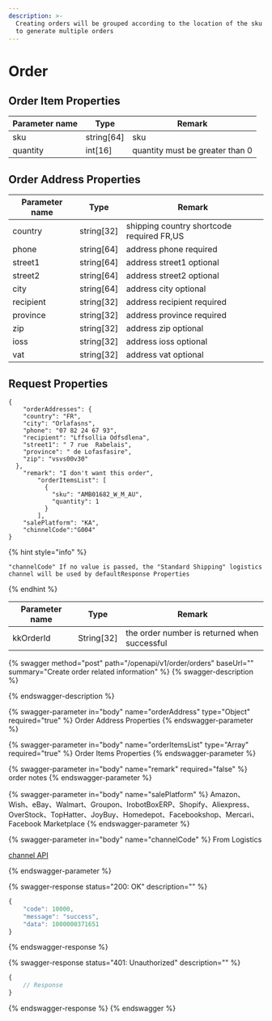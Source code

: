 ```yaml
---
description: >-
  Creating orders will be grouped according to the location of the sku warehouse
  to generate multiple orders
---
```


# Order

## Order Item  Properties <a href="#response-parameter" id="response-parameter"></a>

| Parameter name | Type        | Remark                          |
| -------------- | ----------- | ------------------------------- |
| sku            | string\[64] | sku                             |
| quantity       | int\[16]    | quantity must be greater than 0 |

## Order Address Properties <a href="#response-parameter" id="response-parameter"></a>

| Parameter name | Type        | Remark                                    |
| -------------- | ----------- | ----------------------------------------- |
| country        | string\[32] | shipping country shortcode required FR,US |
| phone          | string\[64] | address phone required                    |
| street1        | string\[64] | address street1 optional                  |
| street2        | string\[64] | address street2 optional                  |
| city           | string\[64] | address city optional                     |
| recipient      | string\[32] | address recipient required                |
| province       | string\[32] | address province required                 |
| zip            | string\[32] | address zip optional                      |
| ioss           | string\[32] | address ioss optional                     |
| vat            | string\[32] | address vat optional                      |

## Request Properties <a href="#response-parameter" id="response-parameter"></a>

```
{
    "orderAddresses": {
    "country": "FR",
    "city": "Orlafasns",
    "phone": "07 82 24 67 93",
    "recipient": "Lffsollia Odfsdlena",
    "street1": " 7 rue  Rabelais",
    "province": " de Lofasfasire",
    "zip": "vsvs00v30"
  },
    "remark": "I don't want this order",
        "orderItemsList": [
          {
            "sku": "AMB01682_W_M_AU",
            "quantity": 1
          }
        ],
    "salePlatform": "KA",
    "chinnelCode":"G004"
}
```

{% hint style="info" %}
```
"channelCode" If no value is passed, the "Standard Shipping" logistics channel will be used by defaultResponse Properties
```
{% endhint %}

| Parameter name | Type        | Remark                                       |
| -------------- | ----------- | -------------------------------------------- |
| kkOrderId      | String\[32] | the order number is returned when successful |

{% swagger method="post" path="/openapi/v1/order/orders" baseUrl="" summary="Create order related information" %}
{% swagger-description %}

{% endswagger-description %}

{% swagger-parameter in="body" name="orderAddress" type="Object" required="true" %}
Order Address Properties
{% endswagger-parameter %}

{% swagger-parameter in="body" name="orderItemsList" type="Array" required="true" %}
Order Items Properties
{% endswagger-parameter %}

{% swagger-parameter in="body" name="remark" required="false" %}
order notes
{% endswagger-parameter %}

{% swagger-parameter in="body" name="salePlatform" %}
Amazon、Wish、eBay、Walmart、Groupon、IrobotBoxERP、Shopify、Aliexpress、OverStock、TopHatter、JoyBuy、Homedepot、Facebookshop、Mercari、Facebook Marketplace
{% endswagger-parameter %}

{% swagger-parameter in="body" name="channelCode" %}
From Logistics 

[channel API ](channel.md#response-parameter-2)


{% endswagger-parameter %}

{% swagger-response status="200: OK" description="" %}
```javascript
{
    "code": 10000,
    "message": "success",
    "data": 1000000371651
}
```
{% endswagger-response %}

{% swagger-response status="401: Unauthorized" description="" %}
```javascript
{
    // Response
}
```
{% endswagger-response %}
{% endswagger %}
